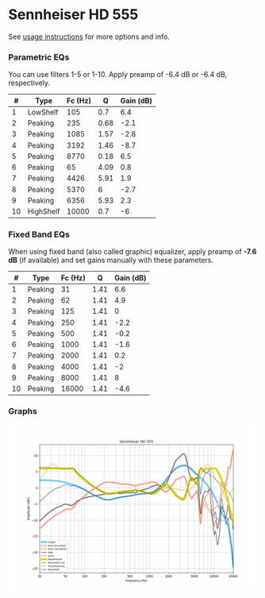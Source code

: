 # Sennheiser HD 555
See [usage instructions](https://github.com/jaakkopasanen/AutoEq#usage) for more options and info.

### Parametric EQs
You can use filters 1-5 or 1-10. Apply preamp of -6.4 dB or -6.4 dB, respectively.

|   # | Type      |   Fc (Hz) |    Q |   Gain (dB) |
|-----|-----------|-----------|------|-------------|
|   1 | LowShelf  |       105 | 0.7  |         6.4 |
|   2 | Peaking   |       235 | 0.68 |        -2.1 |
|   3 | Peaking   |      1085 | 1.57 |        -2.8 |
|   4 | Peaking   |      3192 | 1.46 |        -8.7 |
|   5 | Peaking   |      8770 | 0.18 |         6.5 |
|   6 | Peaking   |        65 | 4.09 |         0.8 |
|   7 | Peaking   |      4426 | 5.91 |         1.9 |
|   8 | Peaking   |      5370 | 6    |        -2.7 |
|   9 | Peaking   |      6356 | 5.93 |         2.3 |
|  10 | HighShelf |     10000 | 0.7  |        -6   |

### Fixed Band EQs
When using fixed band (also called graphic) equalizer, apply preamp of **-7.6 dB** (if available) and set gains manually with these parameters.

|   # | Type    |   Fc (Hz) |    Q |   Gain (dB) |
|-----|---------|-----------|------|-------------|
|   1 | Peaking |        31 | 1.41 |         6.6 |
|   2 | Peaking |        62 | 1.41 |         4.9 |
|   3 | Peaking |       125 | 1.41 |         0   |
|   4 | Peaking |       250 | 1.41 |        -2.2 |
|   5 | Peaking |       500 | 1.41 |        -0.2 |
|   6 | Peaking |      1000 | 1.41 |        -1.6 |
|   7 | Peaking |      2000 | 1.41 |         0.2 |
|   8 | Peaking |      4000 | 1.41 |        -2   |
|   9 | Peaking |      8000 | 1.41 |         8   |
|  10 | Peaking |     16000 | 1.41 |        -4.6 |

### Graphs
![](./Sennheiser%20HD%20555.png)
